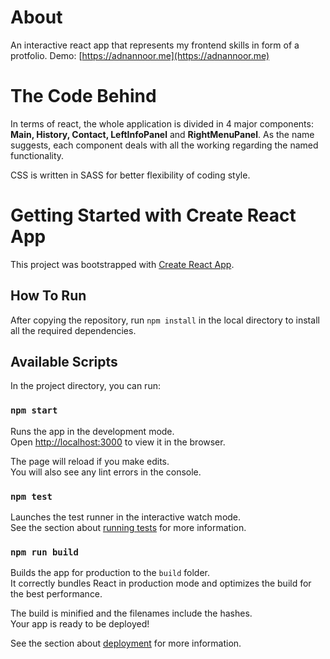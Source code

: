 # About

An interactive react app that represents my frontend skills in form of a protfolio.
Demo: [https://adnannoor.me](https://adnannoor.me)

# The Code Behind

In terms of react, the whole application is divided in 4 major components: **Main, History, Contact, LeftInfoPanel** and **RightMenuPanel**. As the name suggests, each component deals with all the working regarding the named functionality.

CSS is written in SASS for better flexibility of coding style.

# Getting Started with Create React App

This project was bootstrapped with [Create React App](https://github.com/facebook/create-react-app).

## How To Run

After copying the repository, run `npm install` in the local directory to install all the required dependencies.

## Available Scripts

In the project directory, you can run:

### `npm start`

Runs the app in the development mode.\
Open [http://localhost:3000](http://localhost:3000) to view it in the browser.

The page will reload if you make edits.\
You will also see any lint errors in the console.

### `npm test`

Launches the test runner in the interactive watch mode.\
See the section about [running tests](https://facebook.github.io/create-react-app/docs/running-tests) for more information.

### `npm run build`

Builds the app for production to the `build` folder.\
It correctly bundles React in production mode and optimizes the build for the best performance.

The build is minified and the filenames include the hashes.\
Your app is ready to be deployed!

See the section about [deployment](https://facebook.github.io/create-react-app/docs/deployment) for more information.
